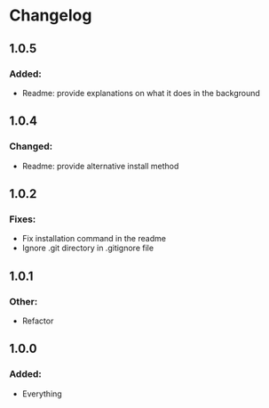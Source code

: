 # Changelog

## 1.0.5
### Added:
- Readme: provide explanations on what it does in the background
## 1.0.4
### Changed:
- Readme: provide alternative install method
## 1.0.2
### Fixes:
- Fix installation command in the readme
- Ignore .git directory in .gitignore file
## 1.0.1
### Other:
- Refactor
## 1.0.0
### Added:
- Everything